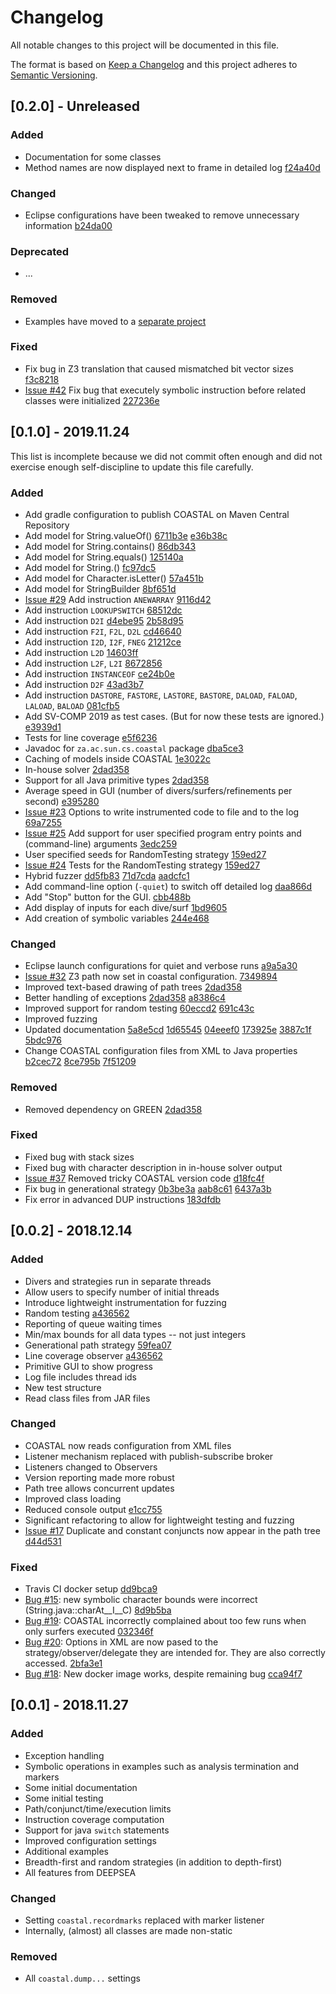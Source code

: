 # Changelog
All notable changes to this project will be documented in this file.

The format is based on [Keep a Changelog](http://keepachangelog.com/en/1.0.0/)
and this project adheres to [Semantic Versioning](http://semver.org/spec/v2.0.0.html).

## [0.2.0] - Unreleased

### Added
- Documentation for some classes
- Method names are now displayed next to frame in detailed log
  [f24a40d](https://github.com/DeepseaPlatform/coastal/commit/f24a40def8a1fe9c267777955ae6bcf8e59dea12)

### Changed
- Eclipse configurations have been tweaked to remove unnecessary information
  [b24da00](https://github.com/DeepseaPlatform/coastal/commit/b24da004b892a31a8b931e130e125d402e385e77)

### Deprecated
- ...

### Removed
- Examples have moved to a [separate project](https://github.com/DeepseaPlatform/coastal-examples)

### Fixed
- Fix bug in Z3 translation that caused mismatched bit vector sizes
  [f3c8218](https://github.com/DeepseaPlatform/coastal/commit/f3c8218031f32fb5f730738365f7ddd6b7f74349)
- [Issue #42](https://github.com/DeepseaPlatform/coastal/issues/42)
  Fix bug that executely symbolic instruction before related classes were initialized
  [227236e](https://github.com/DeepseaPlatform/coastal/commit/227236e3347dbaadfd3f97c71a157d322e9490b6)

## [0.1.0] - 2019.11.24

This list is incomplete because we did not commit often enough and did not exercise enough self-discipline to update this file carefully.

### Added
- Add gradle configuration to publish COASTAL on Maven Central Repository
- Add model for String.valueOf()
  [6711b3e](https://github.com/DeepseaPlatform/coastal/commit/6711b3eaae451ba743b37a2a2196286ce1305c83)
  [e36b38c](https://github.com/DeepseaPlatform/coastal/commit/e36b38cacdff5dd228d46656ec471fcb3ec73633)
- Add model for String.contains()
  [86db343](https://github.com/DeepseaPlatform/coastal/commit/86db343141bdc4558600dafc62ca9cf2732f6963)
- Add model for String.equals()
  [125140a](https://github.com/DeepseaPlatform/coastal/commit/125140a578625fb561d78fc73abd2089e9559758)
- Add model for String.<init>()
  [fc97dc5](https://github.com/DeepseaPlatform/coastal/commit/fc97dc577cf6861d12f3dff6d5e8abd2d85e6b5c)
- Add model for Character.isLetter()
  [57a451b](https://github.com/DeepseaPlatform/coastal/commit/57a451b79de786e7a4586459c4121f67bb683e81)
- Add model for StringBuilder
  [8bf651d](https://github.com/DeepseaPlatform/coastal/commit/8bf651d370f3fb62b60e26a0651e9f971438e9b8)
- [Issue #29](https://github.com/DeepseaPlatform/coastal/issues/29)
  Add instruction ``ANEWARRAY``
  [9116d42](https://github.com/DeepseaPlatform/coastal/commit/9116d42f1949edc04e8825f4427f6bd8519c35a0)
- Add instruction ``LOOKUPSWITCH``
  [68512dc](https://github.com/DeepseaPlatform/coastal/commit/68512dcc24b403ab4a096fa5939b1b78dd82e04e)
- Add instruction ``D2I``
  [d4ebe95](https://github.com/DeepseaPlatform/coastal/commit/d4ebe95be6e1526bfb868a002b9a71c7c4d003db)
  [2b58d95](https://github.com/DeepseaPlatform/coastal/commit/2b58d95edc79931462b0d6c8e5128eddea2eacba)
- Add instruction ``F2I``, ``F2L``, ``D2L``
  [cd46640](https://github.com/DeepseaPlatform/coastal/commit/cd466408230531d2bc3c268bc7954d20cebfcbc9)
- Add instruction ``I2D``, ``I2F``, ``FNEG``
  [21212ce](https://github.com/DeepseaPlatform/coastal/commit/21212cea251d5f7f2f0887aa26c5652b60fd1a2a)
- Add instruction ``L2D``
  [14603ff](https://github.com/DeepseaPlatform/coastal/commit/14603ffee306e365552ef13ad8126b3e39a2b260)
- Add instruction ``L2F``, ``L2I``
  [8672856](https://github.com/DeepseaPlatform/coastal/commit/86728562c8ffbaac9af5c6f1d1b24696edc1bf03)
- Add instruction ``INSTANCEOF``
  [ce24b0e](https://github.com/DeepseaPlatform/coastal/commit/ce24b0e7d9554b6e76a61dd6bbb319525253740b)
- Add instruction ``D2F``
  [43ad3b7](https://github.com/DeepseaPlatform/coastal/commit/43ad3b7e8cfdaae8b021f86a9596f5468700a9a2)
- Add instruction ``DASTORE``, ``FASTORE``, ``LASTORE``, ``BASTORE``, ``DALOAD``, ``FALOAD``, ``LALOAD``, ``BALOAD``
  [081cfb5](https://github.com/DeepseaPlatform/coastal/commit/081cfb51cef3342893784d92c7cf422298233d2d)
- Add SV-COMP 2019 as test cases.  (But for now these tests are ignored.)
  [e3939d1](https://github.com/DeepseaPlatform/coastal/commit/e3939d119e1f97f4d9d1458aa37734df4455b994)
- Tests for line coverage
  [e5f6236](https://github.com/DeepseaPlatform/coastal/commit/e5f623608a2f62a6e79f94029ced39e7db9e58d2)
- Javadoc for ``za.ac.sun.cs.coastal`` package
  [dba5ce3](https://github.com/DeepseaPlatform/coastal/commit/dba5ce3acfe230c4d6942cf4cc011a5231462bef)
- Caching of models inside COASTAL
  [1e3022c](https://github.com/DeepseaPlatform/coastal/commit/1e3022cda63225c873a4dc68a6f0ced9cb8f3516)
- In-house solver
  [2dad358](https://github.com/DeepseaPlatform/coastal/commit/2dad358bd8c8134c998038f67adf18aaa2e8b3fe)
- Support for all Java primitive types
  [2dad358](https://github.com/DeepseaPlatform/coastal/commit/2dad358bd8c8134c998038f67adf18aaa2e8b3fe)
- Average speed in GUI (number of divers/surfers/refinements per second)
  [e395280](https://github.com/DeepseaPlatform/coastal/commit/e395280f8e8b573f012f491e62691ec3c91807c4)
- [Issue #23](https://github.com/DeepseaPlatform/coastal/issues/23)
  Options to write instrumented code to file and to the log
  [69a7255](https://github.com/DeepseaPlatform/coastal/commit/69a72555dd664427a872a6e52234430cfe2663aa)
- [Issue #25](https://github.com/DeepseaPlatform/coastal/issues/25)
  Add support for user specified program entry points and (command-line) arguments
  [3edc259](https://github.com/DeepseaPlatform/coastal/commit/3edc259910277c4d33e0e5e5313b47c2b6aa10e4)
- User specified seeds for RandomTesting strategy
  [159ed27](https://github.com/DeepseaPlatform/coastal/commit/159ed27e44f796923929fba7bc4c8517624d82a8)
- [Issue #24](https://github.com/DeepseaPlatform/coastal/issues/24)
  Tests for the RandomTesting strategy
  [159ed27](https://github.com/DeepseaPlatform/coastal/commit/159ed27e44f796923929fba7bc4c8517624d82a8)
- Hybrid fuzzer
  [dd5fb83](https://github.com/DeepseaPlatform/coastal/commit/dd5fb83ee98981f9187f5a0d8c384f7b5942b95a)
  [71d7cda](https://github.com/DeepseaPlatform/coastal/commit/71d7cda9645646bae36415a27a3ccd4f3afcca40)
  [aadcfc1](https://github.com/DeepseaPlatform/coastal/commit/aadcfc1289055c2343273b999af3097e3b1dc177)
- Add command-line option (``-quiet``) to switch off detailed log
  [daa866d](https://github.com/DeepseaPlatform/coastal/commit/daa866df324d66cf6692c85099053ea6bd4d95be)
- Add "Stop" button for the GUI.
  [cbb488b](https://github.com/DeepseaPlatform/coastal/commit/cbb488b20327aa12e4514a78b9b0565868523ed7)
- Add display of inputs for each dive/surf
  [1bd9605](https://github.com/DeepseaPlatform/coastal/commit/1bd960517045fe9852dc1d1f27f35ee19b4dfd88)
- Add creation of symbolic variables
  [244e468](https://github.com/DeepseaPlatform/coastal/commit/244e4682df19bfd7a4c0b8d0bf93823b31934bbb)

### Changed
- Eclipse launch configurations for quiet and verbose runs
  [a9a5a30](https://github.com/DeepseaPlatform/coastal/commit/a9a5a3073bd2d1c5464678f9fdc86ba4b2eab2e4)
- [Issue #32](https://github.com/DeepseaPlatform/coastal/issues/32)
  Z3 path now set in coastal configuration.
  [7349894](https://github.com/DeepseaPlatform/coastal/commit/7349894a7be0397d30ad973e75ba96222abbbb29)
- Improved text-based drawing of path trees
  [2dad358](https://github.com/DeepseaPlatform/coastal/commit/2dad358bd8c8134c998038f67adf18aaa2e8b3fe)
- Better handling of exceptions
  [2dad358](https://github.com/DeepseaPlatform/coastal/commit/2dad358bd8c8134c998038f67adf18aaa2e8b3fe)
  [a8386c4](https://github.com/DeepseaPlatform/coastal/commit/a8386c4c7f6c327d263cd38b897b253fa24da041)
- Improved support for random testing
  [60eccd2](https://github.com/DeepseaPlatform/coastal/commit/60eccd27562304b69a991f6ecb14b65dd6e8ce84)
  [691c43c](https://github.com/DeepseaPlatform/coastal/commit/691c43c0dd02149d4664c7ec716caa6b4c7d194b)
- Improved fuzzing
- Updated documentation
  [5a8e5cd](https://github.com/DeepseaPlatform/coastal/commit/5a8e5cd7af9f2f00ce99a294dcb4067d54a9a3cc)
  [1d65545](https://github.com/DeepseaPlatform/coastal/commit/1d6554591e2c36c81ae1c7b620b299d3ddd3d1ca)
  [04eeef0](https://github.com/DeepseaPlatform/coastal/commit/04eeef0acbfb2797f8aaec3344c750eb2c266535)
  [173925e](https://github.com/DeepseaPlatform/coastal/commit/173925ebb0c79a05ced6affaa1edc5e60960f948)
  [3887c1f](https://github.com/DeepseaPlatform/coastal/commit/3887c1f943fa4e0cf089490084a8c2c8f76fe622)
  [5bdc976](https://github.com/DeepseaPlatform/coastal/commit/5bdc97693b33aa8162e00869320349bc744d921a)
- Change COASTAL configuration files from XML to Java properties
  [b2cec72](https://github.com/DeepseaPlatform/coastal/commit/b2cec7218f2cb5cbfeca21017f7eef129e5771ff)
  [8ce795b](https://github.com/DeepseaPlatform/coastal/commit/8ce795ba1896f7a4792b5144812d517f6b208c42)
  [7f51209](https://github.com/DeepseaPlatform/coastal/commit/7f51209f722408d2139130a22ad6f8470f153451)

### Removed
- Removed dependency on GREEN
  [2dad358](https://github.com/DeepseaPlatform/coastal/commit/2dad358bd8c8134c998038f67adf18aaa2e8b3fe)

### Fixed
- Fixed bug with stack sizes
- Fixed bug with character description in in-house solver output
- [Issue #37](https://github.com/DeepseaPlatform/coastal/issues/37)
  Removed tricky COASTAL version code
  [d18fc4f](https://github.com/DeepseaPlatform/coastal/commit/d18fc4fd7aafe9cc8386c4be6ade6a1a39058c75)
- Fix bug in generational strategy
  [0b3be3a](https://github.com/DeepseaPlatform/coastal/commit/0b3be3a6bcc8ec078e04b37867f4e8aea07a934a)
  [aab8c61](https://github.com/DeepseaPlatform/coastal/commit/aab8c61ca4f770961b3add7ad7eaaad199b2f5a1)
  [6437a3b](https://github.com/DeepseaPlatform/coastal/commit/6437a3ba3bacfe99767dd2695891e6afb68a81a8)
- Fix error in advanced DUP instructions
  [183dfdb](https://github.com/DeepseaPlatform/coastal/commit/183dfdb96109153b7974903eecdfe1cdf5b1abe3)

## [0.0.2] - 2018.12.14

### Added
- Divers and strategies run in separate threads
- Allow users to specify number of initial threads
- Introduce lightweight instrumentation for fuzzing
- Random testing [a436562](https://github.com/DeepseaPlatform/coastal/commit/a4365621dd3968b80819a0f316d5de88ced9724f)
- Reporting of queue waiting times
- Min/max bounds for all data types -- not just integers
- Generational path strategy [59fea07](https://github.com/DeepseaPlatform/coastal/commit/59fea07ad3d88462bf17bc60860f0d0d2a5f02b8)
- Line coverage observer [a436562](https://github.com/DeepseaPlatform/coastal/commit/a4365621dd3968b80819a0f316d5de88ced9724f)
- Primitive GUI to show progress
- Log file includes thread ids
- New test structure
- Read class files from JAR files

### Changed
- COASTAL now reads configuration from XML files
- Listener mechanism replaced with publish-subscribe broker
- Listeners changed to Observers
- Version reporting made more robust
- Path tree allows concurrent updates
- Improved class loading
- Reduced console output [e1cc755](https://github.com/DeepseaPlatform/coastal/commit/e1cc7557e6c8e4317a3a307046dae0ed615f241d)
- Significant refactoring to allow for lightweight testing and fuzzing
- [Issue #17](https://github.com/DeepseaPlatform/coastal/issues/17) Duplicate and constant conjuncts now appear in the path tree [d44d531](https://github.com/DeepseaPlatform/coastal/commit/d44d531309d9ffdb66a8af752e01f35f53e2df91)

### Fixed
- Travis CI docker setup [dd9bca9](https://github.com/DeepseaPlatform/coastal/commit/dd9bca9ced9369f31dd21c7d82d8701cb4468791)
- [Bug #15](https://github.com/DeepseaPlatform/coastal/issues/15): new symbolic character bounds were incorrect (String.java::charAt__I__C) [8d9b5ba](https://github.com/DeepseaPlatform/coastal/commit/8d9b5ba7da9d0d5b79210fbce9df8957e349ce0b)
- [Bug #19](https://github.com/DeepseaPlatform/coastal/issues/19): COASTAL incorrectly complained about too few runs when only surfers executed [032346f](https://github.com/DeepseaPlatform/coastal/commit/032346f4d9a12a54a59a660c26b95e959872ca07)
- [Bug #20](https://github.com/DeepseaPlatform/coastal/issues/20): Options in XML are now pased to the strategy/observer/delegate they are intended for.  They are also correctly accessed. [2bfa3e1](https://github.com/DeepseaPlatform/coastal/commit/2bfa3e1c1ef8ca761be6746a01f64fee3916ca84)
- [Bug #18](https://github.com/DeepseaPlatform/coastal/issues/18): New docker image works, despite remaining bug [cca94f7](https://github.com/DeepseaPlatform/coastal/commit/cca94f785a58969e7fd775f58118dc8c31506a8f)

## [0.0.1] - 2018.11.27

### Added
- Exception handling
- Symbolic operations in examples such as analysis termination and markers
- Some initial documentation
- Some initial testing
- Path/conjunct/time/execution limits
- Instruction coverage computation
- Support for java `switch` statements
- Improved configuration settings
- Additional examples
- Breadth-first and random strategies (in addition to depth-first)
- All features from DEEPSEA

### Changed
- Setting `coastal.recordmarks` replaced with marker listener
- Internally, (almost) all classes are made non-static

### Removed
- All `coastal.dump...` settings
